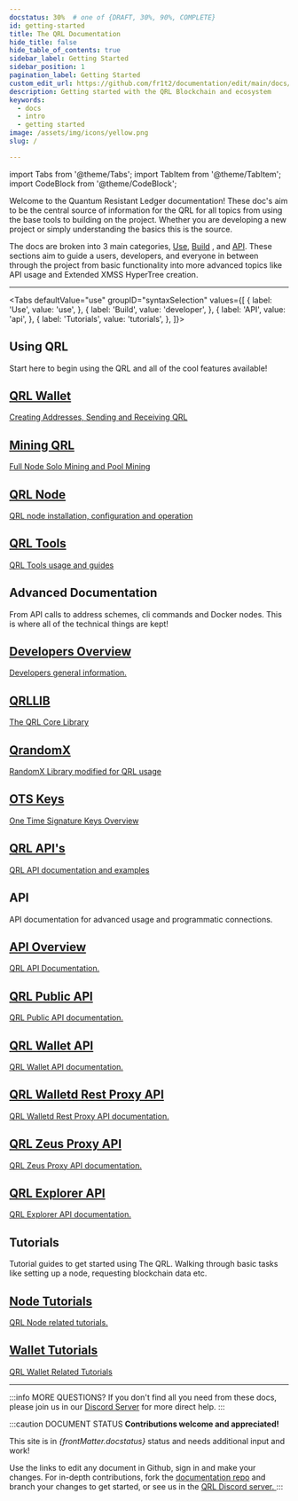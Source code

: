 ```yaml
---
docstatus: 30%  # one of {DRAFT, 30%, 90%, COMPLETE}
id: getting-started
title: The QRL Documentation
hide_title: false
hide_table_of_contents: true
sidebar_label: Getting Started
sidebar_position: 1
pagination_label: Getting Started
custom_edit_url: https://github.com/fr1t2/documentation/edit/main/docs/getting-started.md
description: Getting started with the QRL Blockchain and ecosystem
keywords:
  - docs
  - intro
  - getting started
image: /assets/img/icons/yellow.png
slug: /

---
```


import Tabs from '@theme/Tabs';
import TabItem from '@theme/TabItem';
import CodeBlock from '@theme/CodeBlock';


Welcome to the Quantum Resistant Ledger documentation! These doc's aim to be the central source of information for the QRL for all topics from using the base tools to building on the project. Whether you are developing a new project or simply understanding the basics this is the source.

The docs are broken into 3 main categories, [Use](/use), [Build](/build) , and [API](/api). These sections aim to guide a users, developers, and everyone in between through the project from basic functionality into more advanced topics like API usage and Extended XMSS HyperTree creation.

---

<Tabs defaultValue="use" 
      groupID="syntaxSelection" 
      values={[
        { label: 'Use', value: 'use', },
        { label: 'Build', value: 'developer', },
        { label: 'API', value: 'api', },
        { label: 'Tutorials', value: 'tutorials', },
      ]}>
  <TabItem value="use">
    <h2>Using QRL</h2>
    <p>Start here to begin using the QRL and all of the cool features available!</p>
    <span>
      <section class="row list_node_modules-@docusaurus-theme-classic-lib-theme-DocCategoryGeneratedIndexPage-styles-module">
        <article class="col col--6 margin-bottom--lg">
          <a class="card padding--lg cardContainer_node_modules-@docusaurus-theme-classic-lib-theme-DocCard-styles-module" href="/use/wallet">
            <h2 class="text--truncate cardTitle_node_modules-@docusaurus-theme-classic-lib-theme-DocCard-styles-module" title="QRL Wallet">
              QRL Wallet       
            </h2>
            <p class="text--truncate cardDescription_node_modules-@docusaurus-theme-classic-lib-theme-DocCard-styles-module" title="Creating Addresses, Sending and Receiving QRL">Creating Addresses, Sending and Receiving QRL</p>
          </a>
        </article>
        <article class="col col--6 margin-bottom--lg">
          <a class="card padding--lg cardContainer_node_modules-@docusaurus-theme-classic-lib-theme-DocCard-styles-module" href="/use/mining">
            <h2 class="text--truncate cardTitle_node_modules-@docusaurus-theme-classic-lib-theme-DocCard-styles-module" title="QRL Wallet">
              Mining QRL       
            </h2>
            <p class="text--truncate cardDescription_node_modules-@docusaurus-theme-classic-lib-theme-DocCard-styles-module" title="Full Node Solo Mining and Pool Mining">Full Node Solo Mining and Pool Mining</p>
          </a>
        </article>
        <article class="col col--6 margin-bottom--lg">
          <a class="card padding--lg cardContainer_node_modules-@docusaurus-theme-classic-lib-theme-DocCard-styles-module" href="/use/node">
            <h2 class="text--truncate cardTitle_node_modules-@docusaurus-theme-classic-lib-theme-DocCard-styles-module" title="QRL Node">
              QRL Node       
            </h2>
            <p class="text--truncate cardDescription_node_modules-@docusaurus-theme-classic-lib-theme-DocCard-styles-module" title="QRL node installation, configuration and operation">QRL node installation, configuration and operation</p>
          </a>
        </article>
        <article class="col col--6 margin-bottom--lg">
          <a class="card padding--lg cardContainer_node_modules-@docusaurus-theme-classic-lib-theme-DocCard-styles-module" href="/use/tools">
            <h2 class="text--truncate cardTitle_node_modules-@docusaurus-theme-classic-lib-theme-DocCard-styles-module" title="QRL Tools">
              QRL Tools       
            </h2>
            <p class="text--truncate cardDescription_node_modules-@docusaurus-theme-classic-lib-theme-DocCard-styles-module" title="QRL Tools usage and guides">QRL Tools usage and guides</p>
          </a>
        </article>
      </section>
    </span>
  </TabItem>
 
  <TabItem value="developer">
    <h2>Advanced Documentation</h2>
    <p>From API calls to address schemes, cli commands and Docker nodes. This is where all of the technical things are kept!</p>
    <span>
      <section class="row list_node_modules-@docusaurus-theme-classic-lib-theme-DocCategoryGeneratedIndexPage-styles-module">
        <article class="col col--4 margin-bottom--lg">
          <a class="card padding--lg cardContainer_node_modules-@docusaurus-theme-classic-lib-theme-DocCard-styles-module" href="/build">
            <h2 class="text--truncate cardTitle_node_modules-@docusaurus-theme-classic-lib-theme-DocCard-styles-module" 
                title="Developers Overview">
              Developers Overview       
            </h2>
            <p class="text--truncate cardDescription_node_modules-@docusaurus-theme-classic-lib-theme-DocCard-styles-module" 
               title="Developers general information.">Developers general information.</p>
          </a>
        </article>
        <article class="col col--4 margin-bottom--lg">
          <a class="card padding--lg cardContainer_node_modules-@docusaurus-theme-classic-lib-theme-DocCard-styles-module" href="/build/qrllib">
            <h2 class="text--truncate cardTitle_node_modules-@docusaurus-theme-classic-lib-theme-DocCard-styles-module" 
                title="QRL Wallet">
              QRLLIB       
            </h2>
            <p class="text--truncate cardDescription_node_modules-@docusaurus-theme-classic-lib-theme-DocCard-styles-module" 
               title="The QRL Core Library">The QRL Core Library</p>
          </a>
        </article>
        <article class="col col--4 margin-bottom--lg">
          <a class="card padding--lg cardContainer_node_modules-@docusaurus-theme-classic-lib-theme-DocCard-styles-module" href="/build/mining/qrandomx">
            <h2 class="text--truncate cardTitle_node_modules-@docusaurus-theme-classic-lib-theme-DocCard-styles-module" 
                title="QRL Node">
              QrandomX
            </h2>
            <p class="text--truncate cardDescription_node_modules-@docusaurus-theme-classic-lib-theme-DocCard-styles-module" 
               title="RandomX Library modified for QRL usage">RandomX Library modified for QRL usage</p>
          </a>
        </article>
        <article class="col col--6 margin-bottom--lg">
          <a class="card padding--lg cardContainer_node_modules-@docusaurus-theme-classic-lib-theme-DocCard-styles-module" href="/build/fundamentals/ots-keys">
            <h2 class="text--truncate cardTitle_node_modules-@docusaurus-theme-classic-lib-theme-DocCard-styles-module" 
                title="OTS Keys">
              OTS Keys       
            </h2>
            <p class="text--truncate cardDescription_node_modules-@docusaurus-theme-classic-lib-theme-DocCard-styles-module" 
               title="One Time Signature Keys Overview">One Time Signature Keys Overview</p>
          </a>
        </article>
        <article class="col col--6 margin-bottom--lg" >
          <a class="card padding--lg cardContainer_node_modules-@docusaurus-theme-classic-lib-theme-DocCard-styles-module" href="/api">
            <h2 class="text--truncate cardTitle_node_modules-@docusaurus-theme-classic-lib-theme-DocCard-styles-module" 
                title="QRL API's">
              QRL API's     
            </h2>
            <p class="text--truncate cardDescription_node_modules-@docusaurus-theme-classic-lib-theme-DocCard-styles-module" 
               title="QRL API documentation and examples">QRL API documentation and examples</p>
          </a>
        </article>
      </section>
    </span>
  </TabItem>
  <TabItem value="api">
    <h2>API</h2>
    <p>API documentation for advanced usage and programmatic connections.</p>
    <span>
      <section class="row list_node_modules-@docusaurus-theme-classic-lib-theme-DocCategoryGeneratedIndexPage-styles-module">
      <article class="col col--12 margin-bottom--lg">
          <a class="card padding--lg cardContainer_node_modules-@docusaurus-theme-classic-lib-theme-DocCard-styles-module" href="/api/qrl-api-overview">
            <h2 class="text--truncate cardTitle_node_modules-@docusaurus-theme-classic-lib-theme-DocCard-styles-module" 
                title="API Overview">
              API Overview
            </h2>
            <p class="text--truncate cardDescription_node_modules-@docusaurus-theme-classic-lib-theme-DocCard-styles-module" 
               title="QRL API Documentation.">QRL API Documentation.</p>
          </a>
        </article>
          <article class="col col--6 margin-bottom--lg">
          <a class="card padding--lg cardContainer_node_modules-@docusaurus-theme-classic-lib-theme-DocCard-styles-module" href="/api/qrl-public-api">
            <h2 class="text--truncate cardTitle_node_modules-@docusaurus-theme-classic-lib-theme-DocCard-styles-module" 
                title="QRL Public API">
              QRL Public API
            </h2>
            <p class="text--truncate cardDescription_node_modules-@docusaurus-theme-classic-lib-theme-DocCard-styles-module" 
               title="QRL Public API Documentation">QRL Public API documentation.</p>
          </a>
        </article>
          <article class="col col--6 margin-bottom--lg">
          <a class="card padding--lg cardContainer_node_modules-@docusaurus-theme-classic-lib-theme-DocCard-styles-module" href="/api/wallet-api">
            <h2 class="text--truncate cardTitle_node_modules-@docusaurus-theme-classic-lib-theme-DocCard-styles-module" 
                title="QRL Wallet API">
              QRL Wallet API
            </h2>
            <p class="text--truncate cardDescription_node_modules-@docusaurus-theme-classic-lib-theme-DocCard-styles-module" 
               title="QRL Wallet API documentation">QRL Wallet API documentation.</p>
          </a>
        </article>
          <article class="col col--4 margin-bottom--lg">
          <a class="card padding--lg cardContainer_node_modules-@docusaurus-theme-classic-lib-theme-DocCard-styles-module" href="/api/walletd-rest-proxy">
            <h2 class="text--truncate cardTitle_node_modules-@docusaurus-theme-classic-lib-theme-DocCard-styles-module" 
                title="QRL Walletd Rest Proxy API">
              QRL Walletd Rest Proxy API
            </h2>
            <p class="text--truncate cardDescription_node_modules-@docusaurus-theme-classic-lib-theme-DocCard-styles-module" 
               title="QRL Walletd Rest Proxy API documentation">QRL Walletd Rest Proxy API documentation.</p>
          </a>
        </article>
          <article class="col col--4 margin-bottom--lg">
          <a class="card padding--lg cardContainer_node_modules-@docusaurus-theme-classic-lib-theme-DocCard-styles-module" href="/api/zeus-proxy">
            <h2 class="text--truncate cardTitle_node_modules-@docusaurus-theme-classic-lib-theme-DocCard-styles-module" 
                title="QRL Zeus Proxy API">
              QRL Zeus Proxy API
            </h2>
            <p class="text--truncate cardDescription_node_modules-@docusaurus-theme-classic-lib-theme-DocCard-styles-module" 
               title="QRL Zeus Proxy API documentation">QRL Zeus Proxy API documentation.</p>
          </a>
        </article>
          <article class="col col--4 margin-bottom--lg">
          <a class="card padding--lg cardContainer_node_modules-@docusaurus-theme-classic-lib-theme-DocCard-styles-module" href="/api/explorer-api">
            <h2 class="text--truncate cardTitle_node_modules-@docusaurus-theme-classic-lib-theme-DocCard-styles-module" 
                title="QRL Explorer API">
              QRL Explorer API
            </h2>
            <p class="text--truncate cardDescription_node_modules-@docusaurus-theme-classic-lib-theme-DocCard-styles-module" 
               title="QRL Explorer API documentation">QRL Explorer API documentation.</p>
          </a>
        </article>
      </section>
    </span>
  </TabItem>
  <TabItem value="tutorials">
    <h2>Tutorials</h2>
    <p>Tutorial guides to get started using The QRL. Walking through basic tasks like setting up a node, requesting blockchain data etc.</p>
    <span>
      <section class="row list_node_modules-@docusaurus-theme-classic-lib-theme-DocCategoryGeneratedIndexPage-styles-module">
        <article class="col col--4 margin-bottom--lg">
          <a class="card padding--lg cardContainer_node_modules-@docusaurus-theme-classic-lib-theme-DocCard-styles-module" href="/tutorials/node">
            <h2 class="text--truncate cardTitle_node_modules-@docusaurus-theme-classic-lib-theme-DocCard-styles-module" 
                title="Node Tutorials">
              Node Tutorials
            </h2>
            <p class="text--truncate cardDescription_node_modules-@docusaurus-theme-classic-lib-theme-DocCard-styles-module" 
               title="QRL Node related tutorials.">QRL Node related tutorials.</p>
          </a>
        </article>
        <article class="col col--4 margin-bottom--lg">
          <a class="card padding--lg cardContainer_node_modules-@docusaurus-theme-classic-lib-theme-DocCard-styles-module" href="/tutorials/wallet">
            <h2 class="text--truncate cardTitle_node_modules-@docusaurus-theme-classic-lib-theme-DocCard-styles-module" 
                title="Wallet Tutorials">
              Wallet Tutorials
            </h2>
            <p class="text--truncate cardDescription_node_modules-@docusaurus-theme-classic-lib-theme-DocCard-styles-module" 
               title="QRL Wallet Related Tutorials">QRL Wallet Related Tutorials</p>
          </a>
        </article>
      </section>
    </span>
  </TabItem>
</Tabs>

---

:::info MORE QUESTIONS?
If you don't find all you need from these docs, please join us in our [Discord Server](https://theqrl.org/discord) for more direct help.
:::

:::caution DOCUMENT STATUS
**Contributions welcome and appreciated!**

<span> This site is in <i>{frontMatter.docstatus}</i> status and needs additional input and work! </span>

<span>Use the links to edit any document in Github, sign in and make your changes. For in-depth contributions, fork the <a href="https://github.com/theqrl/documentation">documentation repo</a> and branch your changes to get started, or see us in the <a href="https://theqrl.org/discord">QRL Discord server. </a></span>
:::

